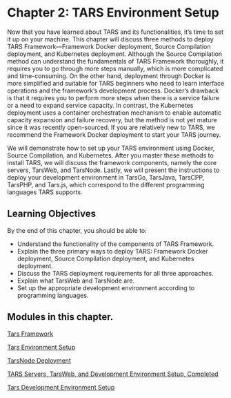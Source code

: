 # Chapter 2:  TARS Environment Setup

Now that you have learned about TARS and its functionalities, it’s time to set it up on your machine. This chapter will discuss three methods to deploy TARS Framework—Framework Docker deployment, Source Compilation deployment, and Kubernetes deployment. Although the Source Compilation method can understand the fundamentals of TARS Framework thoroughly, it requires you to go through more steps manually, which is more complicated and time-consuming. On the other hand, deployment through Docker is more simplified and suitable for TARS beginners who need to learn interface operations and the framework’s development process. Docker’s drawback is that it requires you to perform more steps when there is a service failure or a need to expand service capacity. In contrast, the Kubernetes deployment uses a container orchestration mechanism to enable automatic capacity expansion and failure recovery, but the method is not yet mature since it was recently open-sourced. If you are relatively new to TARS, we recommend the Framework Docker deployment to start your TARS journey.

We will demonstrate how to set up your TARS environment using Docker, Source Compilation, and Kubernetes. After you master these methods to install TARS, we will discuss the framework components, namely the core servers, TarsWeb, and TarsNode. Lastly, we will present the instructions to deploy your development environment in TarsGo, TarsJava, TarsCPP, TarsPHP, and Tars.js, which correspond to the different programming languages TARS supports.

## Learning Objectives

By the end of this chapter, you should be able to:

- Understand the functionality of the components of TARS Framework.
- Explain the three primary ways to deploy TARS: Framework Docker deployment, Source Compilation deployment, and Kubernetes deployment.
- Discuss the TARS deployment requirements for all three approaches.
- Explain what TarsWeb and TarsNode are.
- Set up the appropriate development environment according to programming languages.



## Modules in this chapter.
[Tars Framework](./tars.md)

[Tars Environment Setup](./environment.md)

[TarsNode Deployment](./tarsnode.md)

[TARS Servers, TarsWeb, and Development Environment Setup, Completed](./dev-environment.md)

[Tars Development Environment Setup](./dev-setup.md)